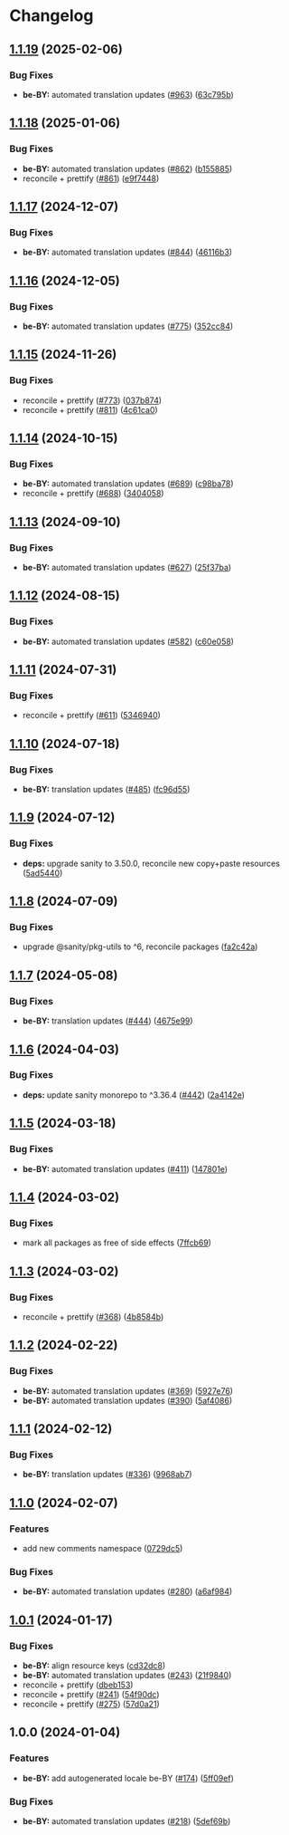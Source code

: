 # Changelog

## [1.1.19](https://github.com/sanity-io/locales/compare/locale-be-by-v1.1.18...locale-be-by-v1.1.19) (2025-02-06)


### Bug Fixes

* **be-BY:** automated translation updates ([#963](https://github.com/sanity-io/locales/issues/963)) ([63c795b](https://github.com/sanity-io/locales/commit/63c795bf2fd4e32fa8d9fe4ddca69fcbdb31b74e))

## [1.1.18](https://github.com/sanity-io/locales/compare/locale-be-by-v1.1.17...locale-be-by-v1.1.18) (2025-01-06)


### Bug Fixes

* **be-BY:** automated translation updates ([#862](https://github.com/sanity-io/locales/issues/862)) ([b155885](https://github.com/sanity-io/locales/commit/b155885b8c82cbe328c4c36740dad13939629894))
* reconcile + prettify ([#861](https://github.com/sanity-io/locales/issues/861)) ([e9f7448](https://github.com/sanity-io/locales/commit/e9f7448460b48fc803bd6604aada91630348ab95))

## [1.1.17](https://github.com/sanity-io/locales/compare/locale-be-by-v1.1.16...locale-be-by-v1.1.17) (2024-12-07)


### Bug Fixes

* **be-BY:** automated translation updates ([#844](https://github.com/sanity-io/locales/issues/844)) ([46116b3](https://github.com/sanity-io/locales/commit/46116b3743120a03a541edc2e745695e3bbac0c9))

## [1.1.16](https://github.com/sanity-io/locales/compare/locale-be-by-v1.1.15...locale-be-by-v1.1.16) (2024-12-05)


### Bug Fixes

* **be-BY:** automated translation updates ([#775](https://github.com/sanity-io/locales/issues/775)) ([352cc84](https://github.com/sanity-io/locales/commit/352cc843b4a22dfdf0b681c367d84bbb6ffcfde8))

## [1.1.15](https://github.com/sanity-io/locales/compare/locale-be-by-v1.1.14...locale-be-by-v1.1.15) (2024-11-26)


### Bug Fixes

* reconcile + prettify ([#773](https://github.com/sanity-io/locales/issues/773)) ([037b874](https://github.com/sanity-io/locales/commit/037b8747ab096387a988bef3e632812f7217f53f))
* reconcile + prettify ([#811](https://github.com/sanity-io/locales/issues/811)) ([4c61ca0](https://github.com/sanity-io/locales/commit/4c61ca096c2fd158aefd895681bb0b7c2a634234))

## [1.1.14](https://github.com/sanity-io/locales/compare/locale-be-by-v1.1.13...locale-be-by-v1.1.14) (2024-10-15)


### Bug Fixes

* **be-BY:** automated translation updates ([#689](https://github.com/sanity-io/locales/issues/689)) ([c98ba78](https://github.com/sanity-io/locales/commit/c98ba787f2016fe4d8f5c24ad6a8b3bc75190990))
* reconcile + prettify ([#688](https://github.com/sanity-io/locales/issues/688)) ([3404058](https://github.com/sanity-io/locales/commit/3404058c7a55c2163d680d84953f7ac5defb2066))

## [1.1.13](https://github.com/sanity-io/locales/compare/locale-be-by-v1.1.12...locale-be-by-v1.1.13) (2024-09-10)


### Bug Fixes

* **be-BY:** automated translation updates ([#627](https://github.com/sanity-io/locales/issues/627)) ([25f37ba](https://github.com/sanity-io/locales/commit/25f37baa0bafcc49ffbb2b6bdf00a20cde239fc4))

## [1.1.12](https://github.com/sanity-io/locales/compare/locale-be-by-v1.1.11...locale-be-by-v1.1.12) (2024-08-15)


### Bug Fixes

* **be-BY:** automated translation updates ([#582](https://github.com/sanity-io/locales/issues/582)) ([c60e058](https://github.com/sanity-io/locales/commit/c60e05883317e3d7965300be4913e5f4ec608b9c))

## [1.1.11](https://github.com/sanity-io/locales/compare/locale-be-by-v1.1.10...locale-be-by-v1.1.11) (2024-07-31)


### Bug Fixes

* reconcile + prettify ([#611](https://github.com/sanity-io/locales/issues/611)) ([5346940](https://github.com/sanity-io/locales/commit/534694059e674d5150f7f484fd79411b0f5b74a2))

## [1.1.10](https://github.com/sanity-io/locales/compare/locale-be-by-v1.1.9...locale-be-by-v1.1.10) (2024-07-18)


### Bug Fixes

* **be-BY:** translation updates ([#485](https://github.com/sanity-io/locales/issues/485)) ([fc96d55](https://github.com/sanity-io/locales/commit/fc96d55ac970591f6e9f003e62ae95bbff786ec8))

## [1.1.9](https://github.com/sanity-io/locales/compare/locale-be-by-v1.1.8...locale-be-by-v1.1.9) (2024-07-12)


### Bug Fixes

* **deps:** upgrade sanity to 3.50.0, reconcile new copy+paste resources ([5ad5440](https://github.com/sanity-io/locales/commit/5ad5440692ba75d76b5de468a5ed5cdfd01de995))

## [1.1.8](https://github.com/sanity-io/locales/compare/locale-be-by-v1.1.7...locale-be-by-v1.1.8) (2024-07-09)


### Bug Fixes

* upgrade @sanity/pkg-utils to ^6, reconcile packages ([fa2c42a](https://github.com/sanity-io/locales/commit/fa2c42a0e8550ead90dcc61fe1abcecdacf8fd20))

## [1.1.7](https://github.com/sanity-io/locales/compare/locale-be-by-v1.1.6...locale-be-by-v1.1.7) (2024-05-08)


### Bug Fixes

* **be-BY:** translation updates ([#444](https://github.com/sanity-io/locales/issues/444)) ([4675e99](https://github.com/sanity-io/locales/commit/4675e990b8b24a2a57e474f64c36923ec942a2c1))

## [1.1.6](https://github.com/sanity-io/locales/compare/locale-be-by-v1.1.5...locale-be-by-v1.1.6) (2024-04-03)


### Bug Fixes

* **deps:** update sanity monorepo to ^3.36.4 ([#442](https://github.com/sanity-io/locales/issues/442)) ([2a4142e](https://github.com/sanity-io/locales/commit/2a4142e6e50eb5992b3432169cd71676c353276f))

## [1.1.5](https://github.com/sanity-io/locales/compare/locale-be-by-v1.1.4...locale-be-by-v1.1.5) (2024-03-18)


### Bug Fixes

* **be-BY:** automated translation updates ([#411](https://github.com/sanity-io/locales/issues/411)) ([147801e](https://github.com/sanity-io/locales/commit/147801edd8a4f1625f92f6fd0cad325ca5ccfdd8))

## [1.1.4](https://github.com/sanity-io/locales/compare/locale-be-by-v1.1.3...locale-be-by-v1.1.4) (2024-03-02)


### Bug Fixes

* mark all packages as free of side effects ([7ffcb69](https://github.com/sanity-io/locales/commit/7ffcb6939ba729c3c6c528d81e14a833b9096f50))

## [1.1.3](https://github.com/sanity-io/locales/compare/locale-be-by-v1.1.2...locale-be-by-v1.1.3) (2024-03-02)


### Bug Fixes

* reconcile + prettify ([#368](https://github.com/sanity-io/locales/issues/368)) ([4b8584b](https://github.com/sanity-io/locales/commit/4b8584ba9804ab51af8da45211076c0ba86eda7b))

## [1.1.2](https://github.com/sanity-io/locales/compare/locale-be-by-v1.1.1...locale-be-by-v1.1.2) (2024-02-22)


### Bug Fixes

* **be-BY:** automated translation updates ([#369](https://github.com/sanity-io/locales/issues/369)) ([5927e76](https://github.com/sanity-io/locales/commit/5927e761b166b836ed53cedfe83f400baedd03e0))
* **be-BY:** automated translation updates ([#390](https://github.com/sanity-io/locales/issues/390)) ([5af4086](https://github.com/sanity-io/locales/commit/5af408654c0062ae6e3e4bede100c3c271a43b0b))

## [1.1.1](https://github.com/sanity-io/locales/compare/locale-be-by-v1.1.0...locale-be-by-v1.1.1) (2024-02-12)


### Bug Fixes

* **be-BY:** translation updates ([#336](https://github.com/sanity-io/locales/issues/336)) ([9968ab7](https://github.com/sanity-io/locales/commit/9968ab71e2e2be0611a4b2b0e06cc2eb08d21fb7))

## [1.1.0](https://github.com/sanity-io/locales/compare/locale-be-by-v1.0.1...locale-be-by-v1.1.0) (2024-02-07)


### Features

* add new comments namespace ([0729dc5](https://github.com/sanity-io/locales/commit/0729dc52cd29ac2611250663a32a7f1a5a039500))


### Bug Fixes

* **be-BY:** automated translation updates ([#280](https://github.com/sanity-io/locales/issues/280)) ([a6af984](https://github.com/sanity-io/locales/commit/a6af98453a6d4490fa785d48a0f54685a1905374))

## [1.0.1](https://github.com/sanity-io/locales/compare/locale-be-by-v1.0.0...locale-be-by-v1.0.1) (2024-01-17)


### Bug Fixes

* **be-BY:** align resource keys ([cd32dc8](https://github.com/sanity-io/locales/commit/cd32dc878d8c778dc48fa0c17e929000d1e145ca))
* **be-BY:** automated translation updates ([#243](https://github.com/sanity-io/locales/issues/243)) ([21f9840](https://github.com/sanity-io/locales/commit/21f98404410ada4fde9534ccec807d4a3ba14ae7))
* reconcile + prettify ([dbeb153](https://github.com/sanity-io/locales/commit/dbeb153fc3f80207e357a888431d2fd739617821))
* reconcile + prettify ([#241](https://github.com/sanity-io/locales/issues/241)) ([54f90dc](https://github.com/sanity-io/locales/commit/54f90dca9b094befde329eadb710ac2e9af4c10f))
* reconcile + prettify ([#275](https://github.com/sanity-io/locales/issues/275)) ([57d0a21](https://github.com/sanity-io/locales/commit/57d0a21e05f631d47d74a2c029c9dcc3993bc7b0))

## 1.0.0 (2024-01-04)


### Features

* **be-BY:** add autogenerated locale be-BY ([#174](https://github.com/sanity-io/locales/issues/174)) ([5ff09ef](https://github.com/sanity-io/locales/commit/5ff09efc0851ca453a315beed59502d131f63936))


### Bug Fixes

* **be-BY:** automated translation updates ([#218](https://github.com/sanity-io/locales/issues/218)) ([5def69b](https://github.com/sanity-io/locales/commit/5def69b571ba7988c4600068d3f21d081651ac70))
